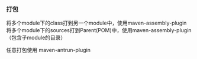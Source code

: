 

### 打包
将多个module下的class打到另一个module中，使用maven-assembly-plugin
将多个module下的sources打到Parent(POM)中，使用maven-assembly-plugin（包含子module的目录）

任意打包使用 maven-antrun-plugin


